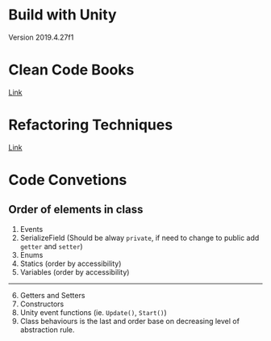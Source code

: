 # Build with Unity
Version 2019.4.27f1

# Clean Code Books
[Link](https://github.com/gameoflord012/ANTs1/blob/main/CleanCodeConventions.md)

# Refactoring Techniques
[Link](https://github.com/gameoflord012/ANTs1/blob/main/RefactoringTechniques.md)

# Code Convetions
## Order of elements in class
1. Events
2. SerializeField (Should be alway `private`, if need to change to public add `getter` and `setter`)
3. Enums
4. Statics (order by accessibility)
5. Variables (order by accessibility)
---
6. Getters and Setters
7. Constructors
8. Unity event functions (ie. `Update()`, `Start()`)
9. Class behaviours is the last and order base on decreasing level of abstraction rule.
